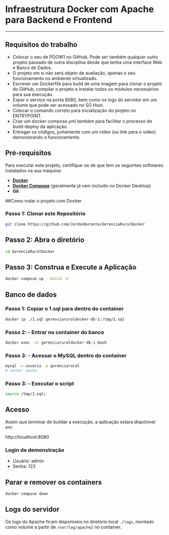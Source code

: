 # Infraestrutura Docker com Apache para Backend e Frontend
___

## Requisitos do trabalho
- Colocar o seu de POOW1 no GitHub. Pode ser também qualquer outro projeto passado de outra disciplina desde que tenha uma interface Web e Banco de Dados.
- O projeto em si não será objeto de avaliação, apenas o seu funcionamento no ambiente virtualizado.
- Escrever um Dockerfile para build de uma imagem para clonar o projeto do GitHub, compilar o projeto e instalar todos os módulos necessários para sua execução.
- Expor o serviço na porta 8080, bem como os logs do servidor em um volume que pode ser acessado no SO Host.
- Colocar o comando correto para inicialização do projeto no ENTRYPOINT.
- Criar um docker-compose.yml também para facilitar o processo de build-deploy da aplicação.
- Entregar os códigos, juntamente com um vídeo (ou link para o vídeo) demonstrando o funcionamento.

## Pré-requisitos

Para executar este projeto, certifique-se de que tem os seguintes softwares instalados na sua máquina:

* [**Docker**](https://www.docker.com/products/docker-desktop/)
* [**Docker Compose**](https://docs.docker.com/compose/install/) (geralmente já vem incluído no Docker Desktop)
* **Git**


##Como rodar o projeto com Docker

### Passo 1: Clonar este Repositório
```bash
git clone https://github.com/JordanDurante/GerenciaRuralDocker

```

## Passo 2: Abra o diretório
```bash
cd GerenciaRuralDocker
```

## Passo 3: Construa e Execute a Aplicação
```bash
docker compose up --build -d
```

## Banco de dados

### Passo 1: Copiar o 1.sql para dentro do container

```bash
docker cp ./1.sql gerenciaruraldocker-db-1:/tmp/1.sql
```

### Passo 2: - Entrar no container do banco
```bash
docker exec -it gerenciaruraldocker-db-1 bash
```

### Passo 3: - Acessar o MySQL dentro do container
```bash
mysql -u usuario -p gerenciarural
# senha: senha
```

### Passo 3: - Executar o script
```bash
source /tmp/1.sql;
```

## Acesso

Assim que terminar de buildar a execução, a aplicação estara dispónivel em:

http://localhost:8080


### Login de demonstração
- Usuário: admin
- Senha: 123



## Parar e remover os containers
```bash
docker compose down
```

## Logs do servidor
Os logs do Apache ficam disponíveis no diretório local `./logs`, montado como volume a partir de `/var/log/apache2` no container.
